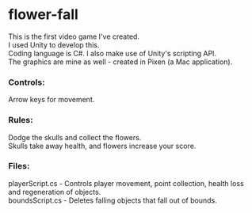 # flower-fall

This is the first video game I've created. <br>
I used Unity to develop this. <br>
Coding language is C#. I also make use of Unity's scripting API. <br>
The graphics are mine as well - created in Pixen (a Mac application). <br>

### Controls: <br>
Arrow keys for movement.

### Rules: <br>
Dodge the skulls and collect the flowers.<br>
Skulls take away health, and flowers increase your score. 

### Files: <br>
playerScript.cs - Controls player movement, point collection, health loss and regeneration of objects. <br>
boundsScript.cs - Deletes falling objects that fall out of bounds.
